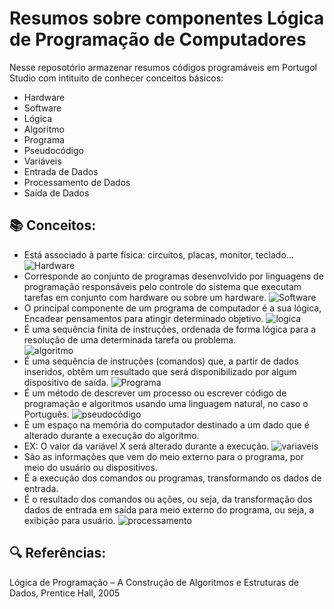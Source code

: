 # Resumos sobre componentes Lógica de Programação de Computadores

Nesse reposotório armazenar resumos códigos programáveis em Portugol Studio com intituito de conhecer conceitos básicos:
- Hardware 
- Software
- Lógica
- Algoritmo
- Programa
- Pseudocódigo
- Variáveis 
- Entrada de Dados
- Processamento de Dados
- Saída de Dados
## 📚 Conceitos:
- Está associado à parte física: circuitos, placas, monitor, teclado...
![Hardware](https://img.freepik.com/vetores-premium/hardware-de-computador_80590-1785.jpg?w=2000)
- Corresponde ao conjunto de programas desenvolvido por linguagens de programação responsáveis pelo controle do sistema que executam tarefas em conjunto com hardware ou sobre um hardware.
![Software](https://static.todamateria.com.br/upload/so/ft/softwaresexemplos-0-cke.jpg?auto_optimize=low)
- O principal componente de um programa de computador é a sua lógica, Encadear pensamentos para atingir determinado objetivo.
![logica](https://img.freepik.com/vetores-premium/jovem-que-tem-uma-boa-ideia_1133-462.jpg?size=626&ext=jpg)
- É uma sequência finita de instruções,  ordenada de forma lógica para a resolução de uma determinada tarefa ou problema.  
![algoritmo](https://www.cache2net3.com//Repositorio/251/Publicacoes/32364/e923e4d3-d.png)
- É uma sequência de instruções (comandos) que, a partir de dados inseridos, obtêm um resultado que será disponibilizado por algum dispositivo de saída.
![Programa](https://elascodam.files.wordpress.com/2021/08/image-3.png?w=621)
- É um método de descrever um processo ou escrever código de programação e algoritmos usando uma linguagem natural, no caso o Português.
![pseudocódigo](https://pbs.twimg.com/media/EutP76PWYAE4egx.png)
- É um espaço na memória do computador destinado a um dado que é alterado durante a execução do algoritmo.
- EX: O valor da variável X será alterado durante a execução.
![variaveis](https://raw.githubusercontent.com/the-akira/Python-Iluminado/master/Imagens/xy.png)
- São as informações que vem do meio externo para o programa, por meio do usuário ou dispositivos.
- É a execução dos comandos ou programas, transformando os dados de entrada.
- É o resultado dos comandos ou ações, ou seja, da transformação dos dados de entrada em saída para meio externo do programa, ou seja, a exibição para usuário.
![processamento](https://miro.medium.com/v2/resize:fit:418/1*6S1KrVAxN8h-PQo32ohw1g.png)



## 🔍 Referências:
Lógica de Programação – A Construção de Algoritmos e Estruturas
de Dados, Prentice Hall, 2005

